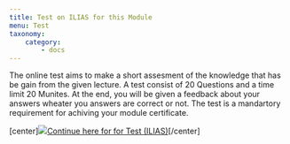 ```yaml
---
title: Test on ILIAS for this Module
menu: Test
taxonomy:
    category:
        - docs
---
```

The online test aims to make a short assesment of the knowledge that has be gain from the given lecture. A test consist of 20 Questions and a time limit 20 Munites. At the end,  you will be given a feedback about your answers wheater you answers are correct or not. The test is a mandartory requirement for achiving your module certificate.

[center]<a href="https://ilias.opengeoedu.de/ilias/goto.php?target=tst_286&client_id=opengeoedu" markdown="1" target="_blank">![](/images/test.png?resize=200,200)Continue here for for Test (ILIAS)</a>[/center]
